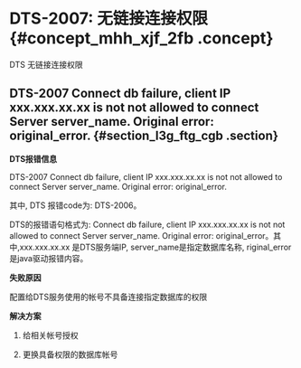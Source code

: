 # DTS-2007: 无链接连接权限 {#concept_mhh_xjf_2fb .concept}

DTS 无链接连接权限

## DTS-2007 Connect db failure, client IP xxx.xxx.xx.xx is not not allowed to connect Server server\_name. Original error: original\_error. {#section_l3g_ftg_cgb .section}

**DTS报错信息**

DTS-2007 Connect db failure, client IP xxx.xxx.xx.xx is not not allowed to connect Server server\_name. Original error: original\_error.

其中, DTS 报错code为: DTS-2006。

DTS的报错语句格式为: Connect db failure, client IP xxx.xxx.xx.xx is not not allowed to connect Server server\_name. Original error: original\_error。其中,xxx.xxx.xx.xx 是DTS服务端IP, server\_name是指定数据库名称, riginal\_error 是java驱动报错内容。

**失败原因**

配置给DTS服务使用的帐号不具备连接指定数据库的权限

**解决方案**

1. 给相关帐号授权

2. 更换具备权限的数据库帐号

